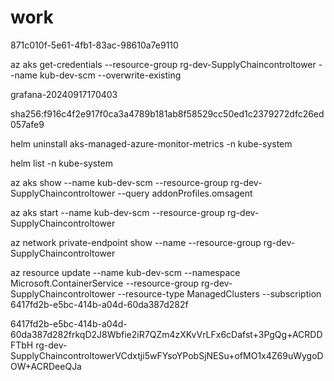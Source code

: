 # work

871c010f-5e61-4fb1-83ac-98610a7e9110

az aks get-credentials --resource-group rg-dev-SupplyChaincontroltower --name kub-dev-scm --overwrite-existing

grafana-20240917170403


sha256:f916c4f2e917f0ca3a4789b181ab8f58529cc50ed1c2379272dfc26ed057afe9

helm uninstall aks-managed-azure-monitor-metrics -n kube-system

helm list -n kube-system

az aks show --name kub-dev-scm --resource-group rg-dev-SupplyChaincontroltower --query addonProfiles.omsagent

az aks start --name kub-dev-scm --resource-group rg-dev-SupplyChaincontroltower

az network private-endpoint show --name <private-endpoint-name> --resource-group rg-dev-SupplyChaincontroltower

az resource update --name kub-dev-scm --namespace Microsoft.ContainerService  --resource-group rg-dev-SupplyChaincontroltower --resource-type ManagedClusters  --subscription 6417fd2b-e5bc-414b-a04d-60da387d282f

6417fd2b-e5bc-414b-a04d-60da387d282frkqD2J8Wbfie2iR7QZm4zXKvVrLFx6cDafst+3PgQg+ACRDDFTbH
rg-dev-SupplyChaincontroltowerVCdxtji5wFYsoYPobSjNESu+ofMO1x4Z69uWygoDOW+ACRDeeQJa



